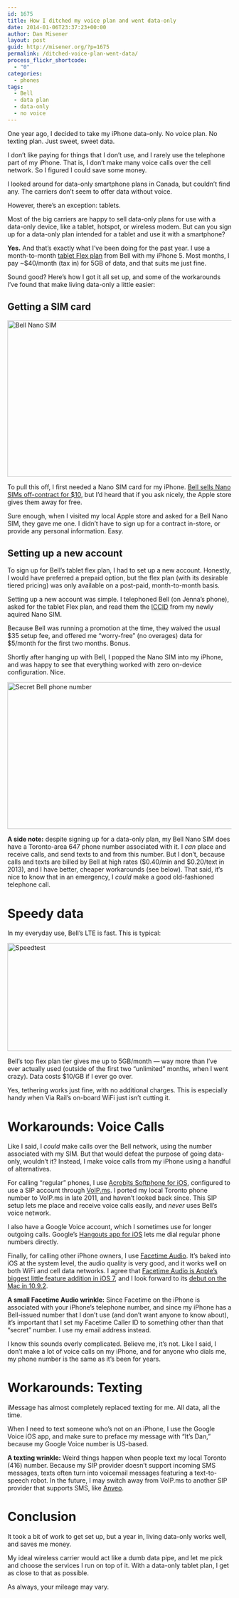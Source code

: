 ```yaml
---
id: 1675
title: How I ditched my voice plan and went data-only
date: 2014-01-06T23:37:23+00:00
author: Dan Misener
layout: post
guid: http://misener.org/?p=1675
permalink: /ditched-voice-plan-went-data/
process_flickr_shortcode:
  - "0"
categories:
  - phones
tags:
  - Bell
  - data plan
  - data-only
  - no voice
---
```

One year ago, I decided to take my iPhone data-only. No voice plan. No texting plan. Just sweet, sweet data.

I don&#8217;t like paying for things that I don&#8217;t use, and I rarely use the telephone part of my iPhone. That is, I don&#8217;t make many voice calls over the cell network. So I figured I could save some money.

I looked around for data-only smartphone plans in Canada, but couldn&#8217;t find any. The carriers don&#8217;t seem to offer data without voice.

However, there&#8217;s an exception: tablets.

Most of the big carriers are happy to sell data-only plans for use with a data-only device, like a tablet, hotspot, or wireless modem. But can you sign up for a data-only plan intended for a tablet and use it with a smartphone?

**Yes.** And that&#8217;s exactly what I&#8217;ve been doing for the past year. I use a month-to-month [tablet Flex plan](http://www.bell.ca/Mobility/Cell_phone_plans/iPad_data_plans/Flex_plan.tab) from Bell with my iPhone 5. Most months, I pay ~$40/month (tax in) for 5GB of data, and that suits me just fine.

Sound good? Here&#8217;s how I got it all set up, and some of the workarounds I&#8217;ve found that make living data-only a little easier:

## Getting a SIM card

<img class="alignnone size-medium wp-image-1676" alt="Bell Nano SIM" src="http://misener.org/wp-content/uploads/2014/01/IMG_3193-5-528x352.jpg" width="528" height="352" srcset="/wordpress/wp-content/uploads/2014/01/IMG_3193-5-528x352.jpg 528w, /wordpress/wp-content/uploads/2014/01/IMG_3193-5-1024x682.jpg 1024w" sizes="(max-width: 528px) 100vw, 528px" />

To pull this off, I first needed a Nano SIM card for my iPhone. [Bell sells Nano SIMs off-contract for $10](http://www.bell.ca/Mobility/Products/4G-LTE-Nano-SIM-card), but I&#8217;d heard that if you ask nicely, the Apple store gives them away for free.

Sure enough, when I visited my local Apple store and asked for a Bell Nano SIM, they gave me one. I didn&#8217;t have to sign up for a contract in-store, or provide any personal information. Easy.

## Setting up a new account

To sign up for Bell&#8217;s tablet flex plan, I had to set up a new account. Honestly, I would have preferred a prepaid option, but the flex plan (with its desirable tiered pricing) was only available on a post-paid, month-to-month basis.

Setting up a new account was simple. I telephoned Bell (on Jenna&#8217;s phone), asked for the tablet Flex plan, and read them the [ICCID](https://en.wikipedia.org/wiki/ICCID#ICCID) from my newly aquired Nano SIM.

Because Bell was running a promotion at the time, they waived the usual $35 setup fee, and offered me &#8220;worry-free&#8221; (no overages) data for $5/month for the first two months. Bonus.

Shortly after hanging up with Bell, I popped the Nano SIM into my iPhone, and was happy to see that everything worked with zero on-device configuration. Nice.

<img class="alignnone size-medium wp-image-1677" alt="Secret Bell phone number" src="http://misener.org/wp-content/uploads/2014/01/IMG_4237-528x330.png" width="528" height="330" srcset="/wordpress/wp-content/uploads/2014/01/IMG_4237-528x330.png 528w, /wordpress/wp-content/uploads/2014/01/IMG_4237.png 640w" sizes="(max-width: 528px) 100vw, 528px" />

**A side note:** despite signing up for a data-only plan, my Bell Nano SIM does have a Toronto-area 647 phone number associated with it. I _can_ place and receive calls, and send texts to and from this number. But I don&#8217;t, because calls and texts are billed by Bell at high rates ($0.40/min and $0.20/text in 2013), and I have better, cheaper workarounds (see below). That said, it&#8217;s nice to know that in an emergency, I _could_ make a good old-fashioned telephone call.

# Speedy data

In my everyday use, Bell&#8217;s LTE is fast. This is typical:

<img class="alignnone size-medium wp-image-1678" alt="Speedtest" src="http://misener.org/wp-content/uploads/2014/01/IMG_4239-2-528x243.png" width="528" height="243" srcset="/wordpress/wp-content/uploads/2014/01/IMG_4239-2-528x243.png 528w, /wordpress/wp-content/uploads/2014/01/IMG_4239-2.png 640w" sizes="(max-width: 528px) 100vw, 528px" />

Bell&#8217;s top flex plan tier gives me up to 5GB/month &#8212; way more than I&#8217;ve ever actually used (outside of the first two &#8220;unlimited&#8221; months, when I went crazy). Data costs $10/GB if I ever go over.

Yes, tethering works just fine, with no additional charges. This is especially handy when Via Rail&#8217;s on-board WiFi just isn&#8217;t cutting it.

# Workarounds: Voice Calls

Like I said, I _could_ make calls over the Bell network, using the number associated with my SIM. But that would defeat the purpose of going data-only, wouldn&#8217;t it? Instead, I make voice calls from my iPhone using a handful of alternatives.

For calling &#8220;regular&#8221; phones, I use [Acrobits Softphone for iOS](http://www.acrobits.cz/4/acrobits-softphone-for-iphone), configured to use a SIP account through [VoIP.ms](http://voip.ms/). I ported my local Toronto phone number to VoIP.ms in late 2011, and haven&#8217;t looked back since. This SIP setup lets me place and receive voice calls easily, and _never_ uses Bell&#8217;s voice network.

I also have a Google Voice account, which I sometimes use for longer outgoing calls. Google&#8217;s [Hangouts app for iOS](https://itunes.apple.com/ca/app/hangouts/id643496868) lets me dial regular phone numbers directly.

Finally, for calling other iPhone owners, I use [Facetime Audio](http://support.apple.com/kb/TI189). It&#8217;s baked into iOS at the system level, the audio quality is very good, and it works well on both WiFi and cell data networks. I agree that [Facetime Audio is Apple&#8217;s biggest little feature addition in iOS 7](http://techcrunch.com/2013/09/23/facetime-audio-is-apples-biggest-little-feature-addition-in-ios-7/), and I look forward to its [debut on the Mac in 10.9.2](http://techcrunch.com/2013/12/19/apple-adds-facetime-audio-to-os-x-10-9-2-beta-bringing-native-mac-to-ios-voice-calls-closer/).

**A small Facetime Audio wrinkle:** Since Facetime on the iPhone is associated with your iPhone&#8217;s telephone number, and since my iPhone has a Bell-issued number that I don&#8217;t use (and don&#8217;t want anyone to know about), it&#8217;s important that I set my Facetime Caller ID to something other than that &#8220;secret&#8221; number. I use my email address instead.

I know this sounds overly complicated. Believe me, it&#8217;s not. Like I said, I don&#8217;t make a lot of voice calls on my iPhone, and for anyone who dials me, my phone number is the same as it&#8217;s been for years.

# Workarounds: Texting

iMessage has almost completely replaced texting for me. All data, all the time.

When I need to text someone who&#8217;s not on an iPhone, I use the Google Voice iOS app, and make sure to preface my message with &#8220;It&#8217;s Dan,&#8221; because my Google Voice number is US-based.

**A texting wrinkle:** Weird things happen when people text my local Toronto (416) number. Because my SIP provider doesn&#8217;t support incoming SMS messages, texts often turn into voicemail messages featuring a text-to-speech robot. In the future, I may switch away from VoIP.ms to another SIP provider that supports SMS, like [Anveo](http://anveo.com/sms).

# Conclusion

It took a bit of work to get set up, but a year in, living data-only works well, and saves me money.

My ideal wireless carrier would act like a dumb data pipe, and let me pick and choose the services I run on top of it. With a data-only tablet plan, I get as close to that as possible.

As always, your mileage may vary.